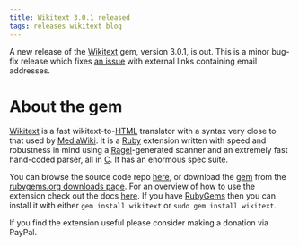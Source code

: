 ```yaml
---
title: Wikitext 3.0.1 released
tags: releases wikitext blog
---
```


A new release of the [Wikitext](/wiki/Wikitext) gem, version 3.0.1, is out. This is a minor bug-fix release which fixes [an issue](/issues/1955) with external links containing email addresses.

# About the gem

[Wikitext](/wiki/Wikitext) is a fast wikitext-to-[HTML](/wiki/HTML) translator with a syntax very close to that used by [MediaWiki](/wiki/MediaWiki). It is a [Ruby](/wiki/Ruby) extension written with speed and robustness in mind using a [Ragel](/wiki/Ragel)-generated scanner and an extremely fast hand-coded parser, all in [C](/wiki/C). It has an enormous spec suite.

You can browse the source code repo [here](/repos/wikitext), or download the [gem](/wiki/gem) from the [rubygems.org downloads page](http://rubygems.org/gems/wikitext). For an overview of how to use the extension check out the docs [here](/products/wikitext/doc/). If you have [RubyGems](/wiki/RubyGems) then you can install it with either `gem install wikitext` or `sudo gem install wikitext`.

If you find the extension useful please consider making a donation via PayPal.
